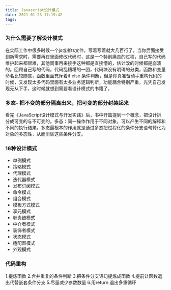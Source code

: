 ```yaml
---
title: Javascript设计模式
date: 2021-01-23 17:19:42
tags:
---
```


### 为什么需要了解设计模式
在实际工作中很多时候一个js或者ts文件，写着写着就大几百行了，当你后面接受到新需求时，需要再在里面修改代码时，这是一个特别痛苦的过程，自己写的代码维护起来都很难，其他同事再来接手这种都是直接懵的，估计改的时候都是崩溃的。回顾自己写的代码，代码乱糟糟的一团，代码块没有明确的分类，函数和变量命名比较随意，函数里面充斥着if else 条件判断，但是你真准备动手重构代码的时候，又发现太多代码里面有太多业务逻辑判断，功能耦合特别严重，光凭自己发现无从下手，这时候就想到需要看设计模式的书籍了。

### 多态- 把不变的部分隔离出来，把可变的部分封装起来

看完《JavaScript设计模式与开发实践》后，书中开篇提到一个概念，把设计拆分成可变的与不可变的。多态：同一操作作用于不同对象，可以产生不同的解释和不同的执行结果。多态最根本的作用就是通过多态把过程化的条件分支语句转化为对象的多态性，从而消除这些条件分支。

### 16种设计模式
* 单例模式
* 策略模式
* 代理模式
* 迭代器模式
* 发布订阅模式 
* 命令模式
* 组合模式
* 模板方式模式
* 享元模式
* 职责链模式
* 中介者模式
* 装饰者模式
* 状态模式
* 适配器模式
* 外观模式


### 代码重构

1.提炼函数
2.合并重复的条件判断
3.把条件分支语句提炼成函数
4.提前让函数退出代替嵌套条件分支
5.尽量减少参数数量
6.用return 退出多重循环

